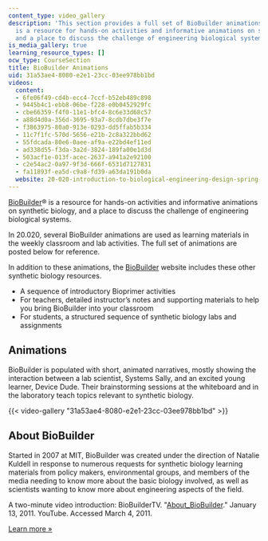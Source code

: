 ```yaml
---
content_type: video_gallery
description: 'This section provides a full set of BioBuilder animations.  BioBuilder
  is a resource for hands-on activities and informative animations on synthetic biology,
  and a place to discuss the challenge of engineering biological systems. '
is_media_gallery: true
learning_resource_types: []
ocw_type: CourseSection
title: BioBuilder Animations
uid: 31a53ae4-8080-e2e1-23cc-03ee978bb1bd
videos:
  content:
  - 6fe06f49-cd4b-ecc4-7ccf-b52eb489c898
  - 9445b4c1-ebb8-06be-f228-e0b0452929fc
  - cbe66359-f4f0-11e1-bfc4-8c6e33d68c57
  - a88d4d0a-356d-3695-93a7-8cdb7dbe3f7e
  - f3863975-80a0-913e-0293-dd5ffab5b334
  - 11c7f1fc-570d-5656-e21b-2c8a322bbd62
  - 55fdcada-80e6-0aee-af9a-e22bd4ef11ed
  - ad338d55-f3da-3a2d-3824-189fa00e1d3d
  - 503acf1e-013f-acec-2637-a941a2e92100
  - c2e54ac2-0a97-9f3d-666f-6531d7127831
  - fa11893f-ea5d-c9a8-fd39-a63da191b0da
  website: 20-020-introduction-to-biological-engineering-design-spring-2009
---
```


[BioBuilder](http://www.biobuilder.org/)® is a resource for hands-on activities and informative animations on synthetic biology, and a place to discuss the challenge of engineering biological systems.

In 20.020, several BioBuilder animations are used as learning materials in the weekly classroom and lab activities. The full set of animations are posted below for reference.

In addition to these animations, the [BioBuilder](http://www.biobuilder.org/) website includes these other synthetic biology resources.

*   A sequence of introductory Bioprimer activities
*   For teachers, detailed instructor’s notes and supporting materials to help you bring BioBuilder into your classroom
*   For students, a structured sequence of synthetic biology labs and assignments

Animations
----------

BioBuilder is populated with short, animated narratives, mostly showing the interaction between a lab scientist, Systems Sally, and an excited young learner, Device Dude. Their brainstorming sessions at the whiteboard and in the laboratory teach topics relevant to synthetic biology.

{{< video-gallery "31a53ae4-8080-e2e1-23cc-03ee978bb1bd" >}}


About BioBuilder
----------------

Started in 2007 at MIT, BioBuilder was created under the direction of Natalie Kuldell in response to numerous requests for synthetic biology learning materials from policy makers, environmental groups, and members of the media needing to know more about the basic biology involved, as well as scientists wanting to know more about engineering aspects of the field.

A two-minute video introduction: BioBuilderTV. "[About\_BioBuilder](http://www.youtube.com/user/BioBuilderTV?feature=mhum#p/a/f/0/P9Ndh29V3WY)." January 13, 2011. YouTube. Accessed March 4, 2011.

[Learn more »](http://www.biobuilder.org/about/)